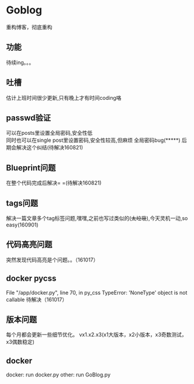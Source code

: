 
# Goblog #
重构博客，彻底重构

## 功能 ##
待续ing。。。


## 吐槽 ##
估计上班时间很少更新,只有晚上才有时间coding咯  

## passwd验证 ##
可以在posts里设置全局密码,安全性低  
同时也可以在single post里设置密码,安全性较高,但麻烦
全局密码bug(*****)
后期会解决这个纠结(待解决160821)

## Blueprint问题 ##
在整个代码完成后解决= =(待解决160821)

## tags问题 ##
解决一篇文章多个tag标签问题,嘿嘿,之前也写过类似的(<del>太垃圾</del>),今天灵机一动,so easy(160901)

## 代码高亮问题 ##
突然发现代码高亮是个问题。。（161017）

## docker pycss ##
File "/app/docker.py", line 70, in py_css
TypeError: 'NoneType' object is not callable 待解决（161017）

## 版本问题 ##
每个月都会更新一些细节优化。
vx1.x2.x3(x1大版本，x2小版本，x3奇数测试，x3偶数稳定)

## docker ##
docker: run docker.py
other: run GoBlog.py